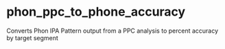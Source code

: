 # phon_ppc_to_phone_accuracy
 Converts Phon IPA Pattern output from a PPC analysis to percent accuracy by target segment
